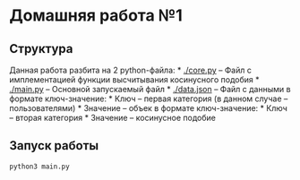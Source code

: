 # Домашняя работа №1

## Структура
Данная работа разбита на 2 python-файла:
    * [./core.py](./core.py) – Файл с имплементацией функции высчитывания косинусного подобия
    * [./main.py](./main.py) – Основной запускаемый файл
    * [./data.json](./data.json) – Файл с данными в формате ключ-значение:
        * Ключ – первая категория (в данном случае – пользователями)
        * Значение – объек в формате ключ-значение:
            * Ключ – вторая категория
            * Значение – косинусное подобие

## Запуск работы
```shell
python3 main.py
```
